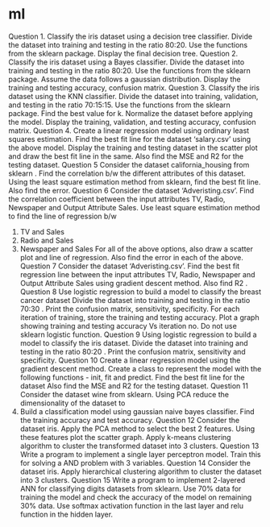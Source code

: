 # ml


Question 1.
Classify the iris dataset using a decision tree classifier. Divide the dataset into training and
testing in the ratio 80:20. Use the functions from the sklearn package. Display the final decision
tree.
Question 2.
Classify the iris dataset using a Bayes classifier. Divide the dataset into training and testing in
the ratio 80:20. Use the functions from the sklearn package. Assume the data follows a
gaussian distribution. Display the training and testing accuracy, confusion matrix.
Question 3.
Classify the iris dataset using the KNN classifier. Divide the dataset into training, validation, and
testing in the ratio 70:15:15. Use the functions from the sklearn package. Find the best value
for k. Normalize the dataset before applying the model. Display the training, validation, and
testing accuracy, confusion matrix.
Question 4.
Create a linear regression model using ordinary least squares estimation. Find the best fit line
for the dataset ‘salary.csv’ using the above model. Display the training and testing dataset in the
scatter plot and draw the best fit line in the same. Also find the MSE and R2 for the testing
dataset.
Question 5
Consider the dataset california_housing from sklearn . Find the correlation b/w the different
attributes of this dataset. Using the least square estimation method from sklearn, find the best fit
line. Also find the error.
Question 6
Consider the dataset ‘Adveristing.csv’. Find the correlation coefficient between the input
attributes TV, Radio, Newspaper and Output Attribute Sales. Use least square estimation
method to find the line of regression b/w
1. TV and Sales
2. Radio and Sales
3. Newspaper and Sales
For all of the above options, also draw a scatter plot and line of regression. Also find the error in
each of the above.
Question 7
Consider the dataset ‘Adveristing.csv’. Find the best fit regression line between the input
attributes TV, Radio, Newspaper and Output Attribute Sales using gradient descent method.
Also find R2 .
Question 8
Use logistic regression to build a model to classify the breast cancer dataset Divide the dataset
into training and testing in the ratio 70:30 . Print the confusion matrix, sensitivity, specificity. For
each iteration of training, store the training and testing accuracy. Plot a graph showing training
and testing accuracy Vs iteration no. Do not use sklearn logistic function.
Question 9
Using logistic regression to build a model to classify the iris dataset. Divide the dataset into
training and testing in the ratio 80:20 . Print the confusion matrix, sensitivity and specificity.
Question 10
Create a linear regression model using the gradient descent method. Create a class to
represent the model with the following functions - init, fit and predict. Find the best fit line for the
dataset Also find the MSE and R2 for the testing dataset.
Question 11
Consider the dataset wine from sklearn. Using PCA reduce the dimensionality of the dataset to
5. Build a classification model using gaussian naive bayes classifier. Find the training accuracy
and test accuracy.
Question 12
Consider the dataset iris. Apply the PCA method to select the best 2 features. Using these
features plot the scatter graph. Apply k-means clustering algorithm to cluster the transformed
dataset into 3 clusters.
Question 13
Write a program to implement a single layer perceptron model. Train this for solving a AND
problem with 3 variables.
Question 14
Consider the dataset iris. Apply hierarchical clustering algorithm to cluster the dataset into 3
clusters.
Question 15
Write a program to implement 2-layered ANN for classifying digits datasets from sklearn. Use
70% data for training the model and check the accuracy of the model on remaining 30% data.
Use softmax activation function in the last layer and relu function in the hidden layer.
